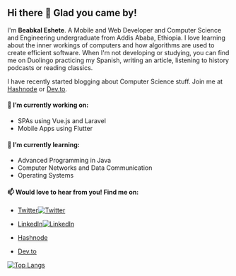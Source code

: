 ## Hi there 👋 Glad you came by!

I'm **Beabkal Eshete**. A Mobile and Web Developer and Computer Science and Engineering undergraduate from Addis Ababa, Ethiopia. I love learning about the inner workings of computers and how algorithms are used to create efficient software. When I'm not developing or studying, you can find me on Duolingo practicing my Spanish, writing an article, listening to history podcasts or reading classics.

I have recently started blogging about Computer Science stuff. Join me at [Hashnode](https://beabkal.hashnode.dev/) or [Dev.to](https://dev.to/beabkal).

#### 🔭 I’m currently working on:

- SPAs using Vue.js and Laravel
- Mobile Apps using Flutter

#### 🌱 I’m currently learning:

- Advanced Programming in Java
- Computer Networks and Data Communication
- Operating Systems

 #### 📫 Would love to hear from you! Find me on:
 - [Twitter](https://twitter.com/bab_kal)[![Twitter][1.1]][1]
 
 - [LinkedIn](https://www.linkedin.com/in/beabkal-eshete-420947195/)[![LinkedIn][1.2]][2]
 
 - [Hashnode](https://hashnode.com/@Beabkal)
 
 - [Dev.to](https://dev.to/beabkal)

[![Top Langs](https://github-readme-stats.vercel.app/api/top-langs/?username=babkal&layout=compact)](https://github.com/babkal/github-readme-stats)





[1.1]: http://i.imgur.com/wWzX9uB.png (twitter icon without padding)
[1.2]: https://raw.githubusercontent.com/MartinHeinz/MartinHeinz/master/linkedin-3-16.png (LinkedIn icon without padding)

<!-- Links to your social media accounts -->

[1]: https://twitter.com/bab_kal
[2]: https://www.linkedin.com/in/beabkal-eshete-420947195/


